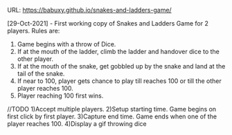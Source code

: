 URL: https://babuxy.github.io/snakes-and-ladders-game/

[29-Oct-2021] - First working copy of Snakes and Ladders Game for 2 players.
Rules are:
1) Game begins with a throw of Dice.
2) If at the mouth of the ladder, climb the ladder and handover dice to the other player.
3) If at the mouth of the snake, get gobbled up by the snake and land at the tail of the snake.
4) If near to 100, player gets chance to play till reaches 100 or till the other player reaches 100.
5) Player reaching 100 first wins.

//TODO
1)Accept multiple players.
2)Setup starting time. Game begins on first click by first player.
3)Capture end time. Game ends when one of the player reaches 100.
4)Display a gif throwing dice